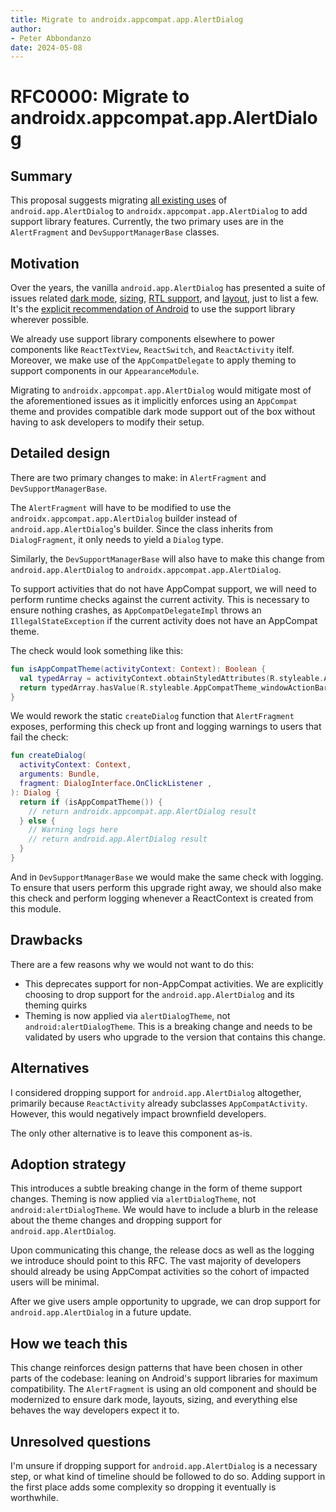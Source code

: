 ```yaml
---
title: Migrate to androidx.appcompat.app.AlertDialog
author:
- Peter Abbondanzo
date: 2024-05-08
---
```


# RFC0000: Migrate to androidx.appcompat.app.AlertDialog

## Summary

This proposal suggests migrating [all existing uses](https://github.com/search?q=repo%3Afacebook%2Freact-native+android.app.AlertDialog&type=code) of `android.app.AlertDialog` to `androidx.appcompat.app.AlertDialog` to add support library features. Currently, the two primary uses are in the `AlertFragment` and `DevSupportManagerBase` classes.

## Motivation

Over the years, the vanilla `android.app.AlertDialog` has presented a suite of issues related [dark mode](https://github.com/facebook/react-native/issues/31345), [sizing](https://github.com/facebook/react-native/issues/25881), [RTL support](https://github.com/facebook/react-native/issues/25948), and [layout](https://github.com/facebook/react-native/pull/29832), just to list a few. It's the [explicit recommendation of Android](https://developer.android.com/topic/libraries/support-library) to use the support library wherever possible.

We already use support library components elsewhere to power components like `ReactTextView`, `ReactSwitch`, and `ReactActivity` itelf. Moreover, we make use of the `AppCompatDelegate` to apply theming to support components in our `AppearanceModule`.

Migrating to `androidx.appcompat.app.AlertDialog` would mitigate most of the aforementioned issues as it implicitly enforces using an `AppCompat` theme and provides compatible dark mode support out of the box without having to ask developers to modify their setup.

## Detailed design

There are two primary changes to make: in `AlertFragment` and `DevSupportManagerBase`.

The `AlertFragment` will have to be modified to use the `androidx.appcompat.app.AlertDialog` builder instead of `android.app.AlertDialog`'s builder. Since the class inherits from `DialogFragment`, it only needs to yield a `Dialog` type.

Similarly, the `DevSupportManagerBase` will also have to make this change from `android.app.AlertDialog` to `androidx.appcompat.app.AlertDialog`.

To support activities that do not have AppCompat support, we will need to perform runtime checks against the current activity. This is necessary to ensure nothing crashes, as `AppCompatDelegateImpl` throws an `IllegalStateException` if the current activity does not have an AppCompat theme.

The check would look something like this:

```kotlin
fun isAppCompatTheme(activityContext: Context): Boolean {
  val typedArray = activityContext.obtainStyledAttributes(R.styleable.AppCompatTheme)
  return typedArray.hasValue(R.styleable.AppCompatTheme_windowActionBar)
}
```

We would rework the static `createDialog` function that `AlertFragment` exposes, performing this check up front and logging warnings to users that fail the check:

```kotlin
fun createDialog(
  activityContext: Context,
  arguments: Bundle,
  fragment: DialogInterface.OnClickListener ,
): Dialog {
  return if (isAppCompatTheme()) {
    // return androidx.appcompat.app.AlertDialog result
  } else {
    // Warning logs here
    // return android.app.AlertDialog result
  }
}
```

And in `DevSupportManagerBase` we would make the same check with logging. To ensure that users perform this upgrade right away, we should also make this check and perform logging whenever a ReactContext is created from this module.

## Drawbacks

There are a few reasons why we would not want to do this:
- This deprecates support for non-AppCompat activities. We are explicitly choosing to drop support for the `android.app.AlertDialog` and its theming quirks
- Theming is now applied via `alertDialogTheme`, not `android:alertDialogTheme`. This is a breaking change and needs to be validated by users who upgrade to the version that contains this change.

## Alternatives

I considered dropping support for `android.app.AlertDialog` altogether, primarily because `ReactActivity` already subclasses `AppCompatActivity`. However, this would negatively impact brownfield developers.

The only other alternative is to leave this component as-is.

## Adoption strategy

This introduces a subtle breaking change in the form of theme support changes. Theming is now applied via `alertDialogTheme`, not `android:alertDialogTheme`. We would have to include a blurb in the release about the theme changes and dropping support for `android.app.AlertDialog`.

Upon communicating this change, the release docs as well as the logging we introduce should point to this RFC. The vast majority of developers should already be using AppCompat activities so the cohort of impacted users will be minimal.

After we give users ample opportunity to upgrade, we can drop support for `android.app.AlertDialog` in a future update.

## How we teach this

This change reinforces design patterns that have been chosen in other parts of the codebase: leaning on Android's support libraries for maximum compatibility. The `AlertFragment` is using an old component and should be modernized to ensure dark mode, layouts, sizing, and everything else behaves the way developers expect it to.

## Unresolved questions

I'm unsure if dropping support for `android.app.AlertDialog` is a necessary step, or what kind of timeline should be followed to do so. Adding support in the first place adds some complexity so dropping it eventually is worthwhile.
